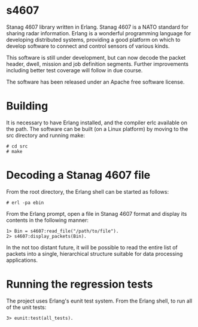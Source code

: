 # s4607
Stanag 4607 library written in Erlang. Stanag 4607 is a NATO standard for sharing radar information. Erlang is a wonderful programming language for developing distributed systems, providing a good platform on which to develop software to connect and control sensors of various kinds. 

This software is still under development, but can now decode the packet header, dwell, mission and job definition segments. Further improvements including better test coverage will follow in due course. 

The software has been released under an Apache free software license.
# Building
It is necessary to have Erlang installed, and the compiler erlc available on the path. The software can be built (on a Linux platform) by moving to the src directory and running make:
```
# cd src
# make
```
# Decoding a Stanag 4607 file
From the root directory, the Erlang shell can be started as follows:
```
# erl -pa ebin
```
From the Erlang prompt, open a file in Stanag 4607 format and display its contents in the following manner:
```
1> Bin = s4607:read_file("/path/to/file").
2> s4607:display_packets(Bin).
```
In the not too distant future, it will be possible to read the entire list of packets into a single, hierarchical structure suitable for data processing applications.

# Running the regression tests
The project uses Erlang's eunit test system. From the Erlang shell, to run all of the unit tests:
```
3> eunit:test(all_tests).
```
